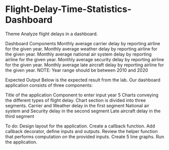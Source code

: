 # Flight-Delay-Time-Statistics-Dashboard
Theme
Analyze flight delays in a dashboard.

Dashboard Components
Monthly average carrier delay by reporting airline for the given year.
Monthly average weather delay by reporting airline for the given year.
Monthly average national air system delay by reporting airline for the given year.
Monthly average security delay by reporting airline for the given year.
Monthly average late aircraft delay by reporting airline for the given year.
NOTE: Year range should be between 2010 and 2020

Expected Output
Below is the expected result from the lab. Our dashboard application consists of three components:

Title of the application
Component to enter input year
5 Charts conveying the different types of flight delay. Chart section is divided into three segments.
Carrier and Weather delay in the first segment
National air system and Security delay in the second segment
Late aircraft delay in the third segment


To do:
Design layout for the application.
Create a callback function. Add callback decorator, define inputs and outputs.
Review the helper function that performs computation on the provided inputs.
Create 5 line graphs.
Run the application.
